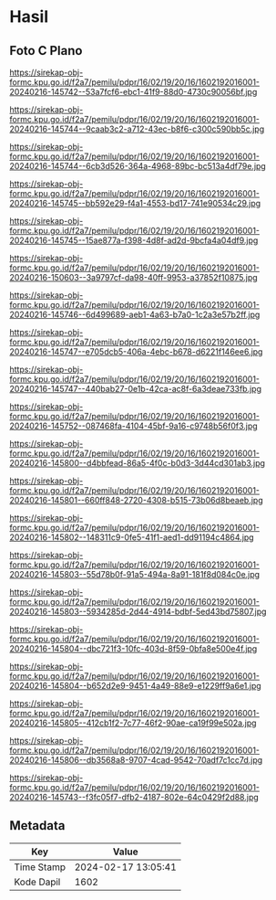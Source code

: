 # Hasil

## Foto C Plano

https://sirekap-obj-formc.kpu.go.id/f2a7/pemilu/pdpr/16/02/19/20/16/1602192016001-20240216-145742--53a7fcf6-ebc1-41f9-88d0-4730c90056bf.jpg

https://sirekap-obj-formc.kpu.go.id/f2a7/pemilu/pdpr/16/02/19/20/16/1602192016001-20240216-145744--9caab3c2-a712-43ec-b8f6-c300c590bb5c.jpg

https://sirekap-obj-formc.kpu.go.id/f2a7/pemilu/pdpr/16/02/19/20/16/1602192016001-20240216-145744--6cb3d526-364a-4968-89bc-bc513a4df79e.jpg

https://sirekap-obj-formc.kpu.go.id/f2a7/pemilu/pdpr/16/02/19/20/16/1602192016001-20240216-145745--bb592e29-f4a1-4553-bd17-741e90534c29.jpg

https://sirekap-obj-formc.kpu.go.id/f2a7/pemilu/pdpr/16/02/19/20/16/1602192016001-20240216-145745--15ae877a-f398-4d8f-ad2d-9bcfa4a04df9.jpg

https://sirekap-obj-formc.kpu.go.id/f2a7/pemilu/pdpr/16/02/19/20/16/1602192016001-20240216-150603--3a9797cf-da98-40ff-9953-a37852f10875.jpg

https://sirekap-obj-formc.kpu.go.id/f2a7/pemilu/pdpr/16/02/19/20/16/1602192016001-20240216-145746--6d499689-aeb1-4a63-b7a0-1c2a3e57b2ff.jpg

https://sirekap-obj-formc.kpu.go.id/f2a7/pemilu/pdpr/16/02/19/20/16/1602192016001-20240216-145747--e705dcb5-406a-4ebc-b678-d6221f146ee6.jpg

https://sirekap-obj-formc.kpu.go.id/f2a7/pemilu/pdpr/16/02/19/20/16/1602192016001-20240216-145747--440bab27-0e1b-42ca-ac8f-6a3deae733fb.jpg

https://sirekap-obj-formc.kpu.go.id/f2a7/pemilu/pdpr/16/02/19/20/16/1602192016001-20240216-145752--087468fa-4104-45bf-9a16-c9748b56f0f3.jpg

https://sirekap-obj-formc.kpu.go.id/f2a7/pemilu/pdpr/16/02/19/20/16/1602192016001-20240216-145800--d4bbfead-86a5-4f0c-b0d3-3d44cd301ab3.jpg

https://sirekap-obj-formc.kpu.go.id/f2a7/pemilu/pdpr/16/02/19/20/16/1602192016001-20240216-145801--660ff848-2720-4308-b515-73b06d8beaeb.jpg

https://sirekap-obj-formc.kpu.go.id/f2a7/pemilu/pdpr/16/02/19/20/16/1602192016001-20240216-145802--148311c9-0fe5-41f1-aed1-dd91194c4864.jpg

https://sirekap-obj-formc.kpu.go.id/f2a7/pemilu/pdpr/16/02/19/20/16/1602192016001-20240216-145803--55d78b0f-91a5-494a-8a91-181f8d084c0e.jpg

https://sirekap-obj-formc.kpu.go.id/f2a7/pemilu/pdpr/16/02/19/20/16/1602192016001-20240216-145803--5934285d-2d44-4914-bdbf-5ed43bd75807.jpg

https://sirekap-obj-formc.kpu.go.id/f2a7/pemilu/pdpr/16/02/19/20/16/1602192016001-20240216-145804--dbc721f3-10fc-403d-8f59-0bfa8e500e4f.jpg

https://sirekap-obj-formc.kpu.go.id/f2a7/pemilu/pdpr/16/02/19/20/16/1602192016001-20240216-145804--b652d2e9-9451-4a49-88e9-e1229ff9a6e1.jpg

https://sirekap-obj-formc.kpu.go.id/f2a7/pemilu/pdpr/16/02/19/20/16/1602192016001-20240216-145805--412cb1f2-7c77-46f2-90ae-ca19f99e502a.jpg

https://sirekap-obj-formc.kpu.go.id/f2a7/pemilu/pdpr/16/02/19/20/16/1602192016001-20240216-145806--db3568a8-9707-4cad-9542-70adf7c1cc7d.jpg

https://sirekap-obj-formc.kpu.go.id/f2a7/pemilu/pdpr/16/02/19/20/16/1602192016001-20240216-145743--f3fc05f7-dfb2-4187-802e-64c0429f2d88.jpg


## Metadata

| Key        | Value               |
| ---------- | ------------------- |
| Time Stamp | 2024-02-17 13:05:41 |
| Kode Dapil | 1602                |



